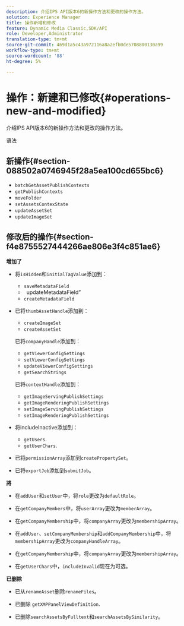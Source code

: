 ```yaml
---
description: 介绍IPS API版本6的新操作方法和更改的操作方法。
solution: Experience Manager
title: 操作新增和修改
feature: Dynamic Media Classic,SDK/API
role: Developer,Administrator
translation-type: tm+mt
source-git-commit: 469d1a5c43a972116a8a2efb0de5708800130a99
workflow-type: tm+mt
source-wordcount: '88'
ht-degree: 5%

---
```



# 操作：新建和已修改{#operations-new-and-modified}

介绍IPS API版本6的新操作方法和更改的操作方法。

语法

## 新操作{#section-088502a0746945f28a5ea100cd655bc6}

* `batchGetAssetPublishContexts`
* `getPublishContexts`
* `moveFolder`
* `setAssetsContexState`
* `updateAssetSet`
* `updateImageSet`

## 修改后的操作{#section-f4e8755527444266ae806e3f4c851ae6}

**增加了**

* 将`isHidden`和`initialTagValue`添加到：

   * `saveMetadataField`
   * ` `updateMetadataField”
   * `createMetadataField`

* 已将`thumbAssetHandle`添加到：

   * `createImageSet`
   * `createAssetSet`

   已将`companyHandle`添加到：

   * `getViewerConfigSettings`
   * `setViewerConfigSettings`
   * `updateViewerConfigSettings`
   * `getSearchStrings`

   已将`contextHandle`添加到：

   * `getImageServingPublishSettings`
   * `getImageRenderingPublishSettings`
   * `setImageServingPublishSettings`
   * `setImageRenderingPublishSettings`



* 将includeInactive添加到：

   * `getUsers`.
   * `getUserChars`.

* 已将`permissionArray`添加到`createPropertySet`。

* 已将`exportJob`添加到`submitJob`。

**將**

* 在`addUser`和`setUser`中，将`role`更改为`defaultRole`。

* 在`getCompanyMembers`中，将`userArray`更改为`memberArray`。

* 在`getCompanyMembership`中，将`companyArray`更改为`membershipArray`。

* 在`addUser`、`setCompanyMembership`和`addCompanyMembership`中，将`membershipArray`更改为`companyHandleArray`。

* 在`getCompanyMembership`中，将`companyArray`更改为`membershipArray`。

* 在`getUserChars`中，`includeInvalid`现在为可选。

**已删除**

* 已从`renameAsset`删除`renameFiles`。

* 已删除 `getXMPPanelViewDefinition`.
* 已删除`searchAssetsByFulltext`和`searchAssetsBySimilarity`。

